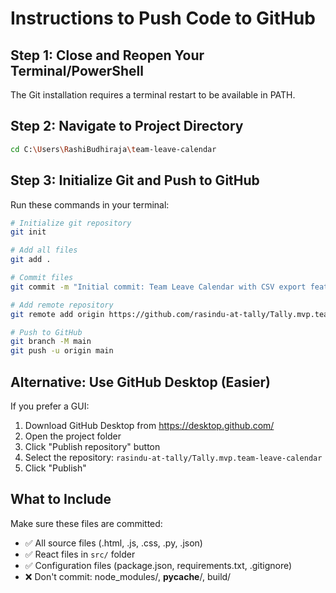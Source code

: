 # Instructions to Push Code to GitHub

## Step 1: Close and Reopen Your Terminal/PowerShell
The Git installation requires a terminal restart to be available in PATH.

## Step 2: Navigate to Project Directory
```bash
cd C:\Users\RashiBudhiraja\team-leave-calendar
```

## Step 3: Initialize Git and Push to GitHub
Run these commands in your terminal:

```bash
# Initialize git repository
git init

# Add all files
git add .

# Commit files
git commit -m "Initial commit: Team Leave Calendar with CSV export feature"

# Add remote repository
git remote add origin https://github.com/rasindu-at-tally/Tally.mvp.team-leave-calendar.git

# Push to GitHub
git branch -M main
git push -u origin main
```

## Alternative: Use GitHub Desktop (Easier)
If you prefer a GUI:
1. Download GitHub Desktop from https://desktop.github.com/
2. Open the project folder
3. Click "Publish repository" button
4. Select the repository: `rasindu-at-tally/Tally.mvp.team-leave-calendar`
5. Click "Publish"

## What to Include
Make sure these files are committed:
- ✅ All source files (.html, .js, .css, .py, .json)
- ✅ React files in `src/` folder
- ✅ Configuration files (package.json, requirements.txt, .gitignore)
- ❌ Don't commit: node_modules/, __pycache__/, build/

